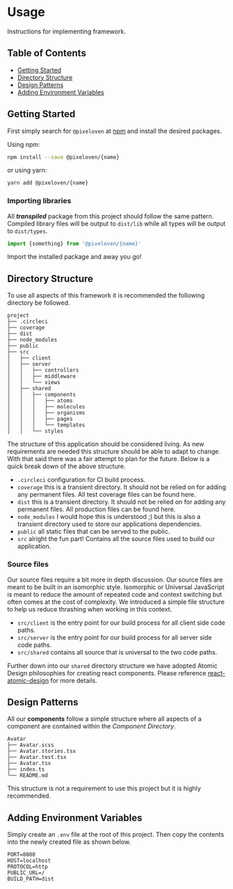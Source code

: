# Usage
Instructions for implementing framework.

## Table of Contents

- [Getting Started](#getting-started)
- [Directory Structure](#directory-structure)
- [Design Patterns](#design-patterns)
- [Adding Environment Variables](#adding-environment-variables)

## Getting Started
First simply search for `@pixeloven` at [npm](https://www.npmjs.com/search?q=%40pixeloven%2F) and install the desired packages.

Using npm:

```sh
npm install --save @pixeloven/{name}
```

or using yarn:

```sh
yarn add @pixeloven/{name}
```

### Importing libraries
All ***transpiled*** package from this project should follow the same pattern. Compiled library files will be output to `dist/lib` while all types will be output to `dist/types`.

```javascript
import {something} from '@pixeloven/{name}'
```
Import the installed package and away you go!

## Directory Structure
To use all aspects of this framework it is recommended the following directory be followed.
```
project
├── .circleci
├── coverage
├── dist
├── node_modules
├── public
├── src
│   ├── client
│   ├── server
│   │   ├── controllers
│   │   ├── middleware
│   │   └── views
│   ├── shared
│   │   ├── components
│   │   │   ├── atoms
│   │   │   ├── molecules
│   │   │   ├── organisms
│   │   │   ├── pages
│   │   │   └── templates
│   │   └── styles
```
The structure of this application should be considered living. As new requirements are needed this structure should be able to adapt to change. With that said there was a fair attempt to plan for the future. Below is a quick break down of the above structure.
* `.circleci` configuration for CI build process.
* `coverage` this is a transient directory. It should not be relied on for adding any permanent files. All test coverage files can be found here.
* `dist` this is a transient directory. It should not be relied on for adding any permanent files. All production files can be found here.
* `node_modules` I would hope this is understood ;) but this is also a transient directory used to store our applications dependencies.
* `public` all static files that can be served to the public.
* `src` alright the fun part! Contains all the source files used to build our application.

### Source files
Our source files require a bit more in depth discussion. Our source files are meant to be built in an isomorphic style. Isomorphic or Universal JavaScript is meant to reduce the amount of repeated code and context switching but often comes at the cost of complexity. We introduced a simple file structure to help us reduce thrashing when working in this context.
* `src/client` is the entry point for our build process for all client side code paths.
* `src/server` is the entry point for our build process for all server side code paths.
* `src/shared` contains all source that is universal to the two code paths.

Further down into our `shared` directory structure we have adopted Atomic Design philosophies for creating react components. Please reference [react-atomic-design](https://github.com/danilowoz/react-atomic-design) for more details.

## Design Patterns
All our **components** follow a simple structure where all aspects of a component are contained within the *Component Directory*.

```text
Avatar
├── Avatar.scss
├── Avatar.stories.tsx
├── Avatar.test.tsx
├── Avatar.tsx
├── index.ts
└── README.md
```
This structure is not a requirement to use this project but it is highly recommended. 

## Adding Environment Variables
Simply create an `.env` file at the root of this project. Then copy the contents into the newly created file as shown below.
```text
PORT=8080
HOST=localhost
PROTOCOL=http
PUBLIC_URL=/
BUILD_PATH=dist
``` 